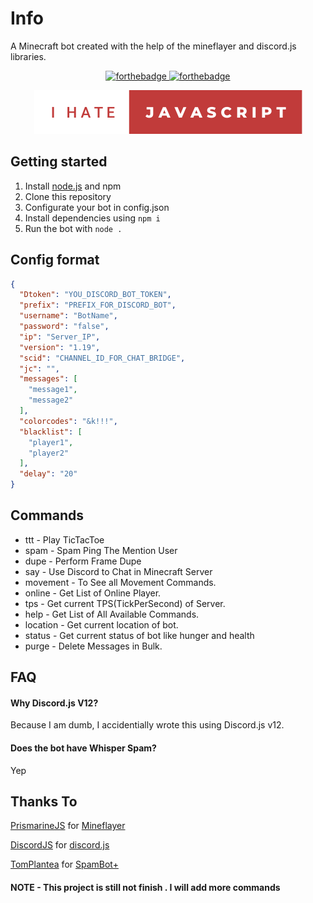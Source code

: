 
# Info

A Minecraft bot created with the help of the mineflayer and discord.js libraries.

<p align="center">
  <a href="https://shields.io"><img src="https://img.shields.io/tokei/lines/github/sagxd/SagXDBot?style=for-the-badge&color=blueviolet" alt="forthebadge"/>
  </a>
  <a href="https://shields.io"><img src="https://img.shields.io/github/commit-activity/m/sagxd/sagxdbot?style=for-the-badge&color=blueviolet" alt="forthebadge"/>
  </a>
</p>

<p align="center">
  <a href="http://forthebadge.com/"><img src="asset/i-love-javascript.svg" alt="forthebadge"/></a>
</p>

## Getting started
1. Install [node.js](https://nodejs.org/) and npm
2. Clone this repository
3. Configurate your bot in config.json
4. Install dependencies using `npm i`
5. Run the bot with `node .`

## Config format
```json
{
  "Dtoken": "YOU_DISCORD_BOT_TOKEN",
  "prefix": "PREFIX_FOR_DISCORD_BOT",
  "username": "BotName",
  "password": "false",
  "ip": "Server_IP",
  "version": "1.19",
  "scid": "CHANNEL_ID_FOR_CHAT_BRIDGE",
  "jc": "",
  "messages": [
    "message1",
    "message2"
  ],
  "colorcodes": "&k!!!",
  "blacklist": [
    "player1",
    "player2"
  ],
  "delay": "20"
}
```
## Commands

- ttt - Play TicTacToe
- spam - Spam Ping The Mention User
- dupe - Perform Frame Dupe
- say -  Use Discord to Chat in Minecraft Server
- movement - To See all Movement Commands.
- online - Get List of Online Player.
- tps - Get current TPS(TickPerSecond) of Server.
- help - Get List of All Available Commands.
- location - Get current location of bot.
- status - Get current status of bot like hunger and health
- purge - Delete Messages in Bulk.

## FAQ

#### Why Discord.js V12?

Because I am dumb, I accidentially wrote this using Discord.js v12.

#### Does the bot have Whisper Spam?
Yep

## Thanks To
[PrismarineJS](https://github.com/PrismarineJS) for [Mineflayer](https://github.com/PrismarineJS/mineflayer)

[DiscordJS](https://github.com/discordjs/) for [discord.js](https://github.com/discordjs/discord.js/)

[TomPlantea](https://github.com/TomPlaneta/) for [SpamBot+](https://github.com/TomPlaneta/SpamBotPlus)

#### NOTE - This project is still not finish . I will add more commands
